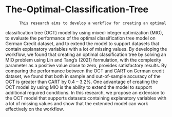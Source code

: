 # The-Optimal-Classification-Tree

          This research aims to develop a workflow for creating an optimal 
classification tree (OCT) model by using mixed-integer optimization (MIO), to 
evaluate the performance of the optimal classification tree model on German 
Credit dataset, and to extend the model to support datasets that contain 
explanatory variables with a lot of missing values. By developing the workflow, we 
found that creating an optimal classification tree by solving an MIO problem using 
Lin and Tang’s (2021) formulation, with the complexity parameter as a positive 
value close to zero, provides satisfactory results. By comparing the performance 
between the OCT and CART on German credit dataset, we found that both in
sample and out-of-sample accuracy of the OCT is greater than CART by 0.4 – 3.2%. 
One advantage of creating the OCT model by using MIO is the ability to extend the 
model to support additional required conditions. In this research, we propose an 
extension to the OCT model that supports datasets containing explanatory 
variables with a lot of missing values and show that the extended model can work 
effectively on the workflow.

